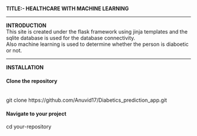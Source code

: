 <b>TITLE:- HEALTHCARE WITH MACHINE LEARNING</b> <hr>

<b>INTRODUCTION</b> <br>
This site is created under the flask framework using jinja templates and the sqlite database is used for the database connectivity. <br>
Also machine learning is used to determine whether the person is diaboetic or not.
<hr>
<b>INSTALLATION</b> <br>
<h4>Clone the repository</h4> <br>
git clone https://github.com/Anuvid17/Diabetics_prediction_app.git <br>
<h4>Navigate to your project</h4>
cd your-repository
